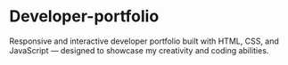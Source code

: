 # Developer-portfolio
Responsive and interactive developer portfolio built with HTML, CSS, and JavaScript — designed to showcase my creativity and coding abilities.
